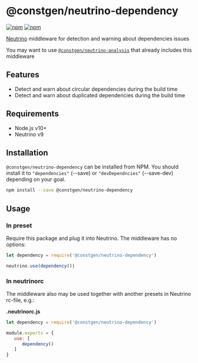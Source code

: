 # @constgen/neutrino-dependency

[![npm](https://img.shields.io/npm/v/@constgen/neutrino-dependency.svg)](https://www.npmjs.com/package/@constgen/neutrino-dependency)
[![npm](https://img.shields.io/npm/dt/@constgen/neutrino-dependency.svg)](https://www.npmjs.com/package/@constgen/neutrino-dependency)

[Neutrino](https://neutrino.js.org) middleware for detection and warning about dependencies issues

You may want to use [`@constgen/neutrino-analysis`](https://github.com/constgen/constgen-neutrino/packages/analysis) that already includes this middleware

## Features

- Detect and warn about circular dependencies during the build time
- Detect and warn about duplicated dependencies during the build time

## Requirements

- Node.js v10+
- Neutrino v9

## Installation

`@constgen/neutrino-dependency` can be installed from NPM. You should install it to `"dependencies"` (--save) or `"devDependncies"` (--save-dev) depending on your goal.

```bash
npm install --save @constgen/neutrino-dependency
```

## Usage

### In preset

Require this package and plug it into Neutrino. The middleware has no options:

```js
let dependency = require('@constgen/neutrino-dependency')

neutrino.use(dependency())
```

### In **neutrinorc**

The middleware also may be used together with another presets in Neutrino rc-file, e.g.:

**.neutrinorc.js**

```js
let dependency = require('@constgen/neutrino-dependency')

module.exports = {
   use: [
      dependency()
   ]
}
```